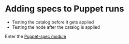 # Adding specs to Puppet runs

* Testing the catalog before it gets applied
* Testing the node after the catalog is applied

Enter the [Puppet-spec module](https://github.com/raphink/puppet-spec)
